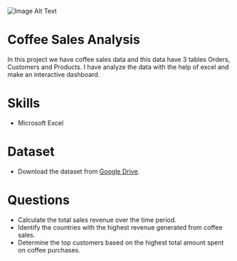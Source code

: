 ![Image Alt Text](https://w0.peakpx.com/wallpaper/753/127/HD-wallpaper-coffee-time-ultra-food-and-drink.jpg)




# Coffee Sales Analysis
In this project we have coffee sales data and this data have 3 tables Orders, Customers and Products. I have analyze the data with the help of excel and make an interactive dashboard.

# Skills
* Microsoft Excel
  
# Dataset  
* Download the dataset from [Google Drive](https://1drv.ms/x/c/308364de6ed0bdec/EYaurOAbsf1Ll1tUHDJ2poUB1vBLjENAlWvAUESGSybdzQ?e=19150C).
  
# Questions 
* Calculate the total sales revenue over the time period.
* Identify the countries with the highest revenue generated from coffee sales.
* Determine the top customers based on the highest total amount spent on coffee purchases.
